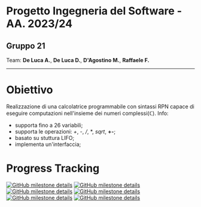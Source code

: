 # Progetto Ingegneria del Software - AA. 2023/24

## Gruppo 21

Team: **De Luca A.**, **De Luca D.**, **D'Agostino M.**, **Raffaele F.**

***

# Obiettivo

Realizzazione di una calcolatrice programmabile con sintassi RPN capace di eseguire computazioni nell'insieme dei numeri complessi(ℂ).
Info:
- supporta fino a 26 variabili;
- supporta le operazioni: *+*, *-*, */*, *, *sqrt*, **+-**;
- basato su stuttura LIFO;
- implementa un'interfaccia;

# Progress Tracking
<a href="https://github.com/partypankes/ProgettoCalcolatrice2023/milestone/5"><img alt="GitHub milestone details" src="https://img.shields.io/github/milestones/progress-percent/partypankes/ProgettoCalcolatrice2023/5?style=flat&labelColor=black&color=%23197d35"></a>
<a href="https://github.com/partypankes/ProgettoCalcolatrice2023/milestone/1"><img alt="GitHub milestone details" src="https://img.shields.io/github/milestones/progress-percent/partypankes/ProgettoCalcolatrice2023/1?style=flat&labelColor=black&color=%23293aac"></a>
<a href="https://github.com/partypankes/ProgettoCalcolatrice2023/milestone/2"><img alt="GitHub milestone details" src="https://img.shields.io/github/milestones/progress-percent/partypankes/ProgettoCalcolatrice2023/2?style=flat&labelColor=black&color=%23ff841f"></a>
<a href="https://github.com/partypankes/ProgettoCalcolatrice2023/milestone/4"><img alt="GitHub milestone details" src="https://img.shields.io/github/milestones/progress-percent/partypankes/ProgettoCalcolatrice2023/4?style=flat&labelColor=black&color=%23ef3f3c"></a>
<a href="https://github.com/partypankes/ProgettoCalcolatrice2023/milestone/3"><img alt="GitHub milestone details" src="https://img.shields.io/github/milestones/progress-percent/partypankes/ProgettoCalcolatrice2023/3?style=flat&labelColor=black&color=%234e3abe"></a>
<a href="https://github.com/partypankes/ProgettoCalcolatrice2023/milestone/4"><img alt="GitHub milestone details" src="https://img.shields.io/github/milestones/progress-percent/partypankes/ProgettoCalcolatrice2023/4?style=flat&labelColor=black&color=%23ef3f3c"></a>
